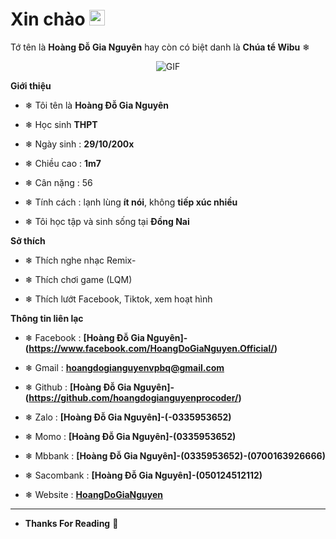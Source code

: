 <h1> Xin chào <img src="https://i.imgur.com/sl26aUs.gif" width="25"></h1> 

Tớ tên là **Hoàng Đỗ Gia Nguyên** hay còn có biệt danh là **Chúa tể Wibu** ❄



<p align="center">
    <img align="center" alt="GIF" src="https://i.imgur.com/fHmIMh0.gif" />
</p> 



**Giới thiệu**



- ❄ Tôi tên là **Hoàng Đỗ Gia Nguyên**

- ❄ Học sinh **THPT**

- ❄ Ngày sinh : **29/10/200x**

- ❄ Chiều cao : **1m7**

- ❄ Cân nặng : 56 

- ❄ Tính cách : lạnh lùng **ít nói**, không **tiếp xúc nhiều**

- ❄ Tôi học tập và  sinh sống tại **Đồng Nai**



**Sở thích**



- ❄ Thích nghe nhạc Remix-

- ❄ Thích chơi game (LQM) 

- ❄ Thích lướt Facebook, Tiktok, xem hoạt hình



**Thông tin liên lạc**



- ❄ Facebook : **[Hoàng Đỗ Gia Nguyên]-(https://www.facebook.com/HoangDoGiaNguyen.Official/)**

- ❄ Gmail : **[hoangdogianguyenvpbq@gmail.com](https://gmail.com)**

- ❄ Github : **[Hoàng Đỗ Gia Nguyên]-(https://github.com/hoangdogianguyenprocoder/)**

- ❄ Zalo : **[Hoàng Đỗ Gia Nguyên]-(-0335953652)**

- ❄ Momo : **[Hoàng Đỗ Gia Nguyên]-(0335953652)**

- ❄ Mbbank : **[Hoàng Đỗ Gia Nguyên]-(0335953652)-(0700163926666)** 

- ❄ Sacombank : **[Hoàng Đỗ Gia Nguyên]-(050124512112)**

- ❄ Website : **[HoangDoGiaNguyen]()**

- -------------------------------------------------
- **Thanks For Reading**  👑
